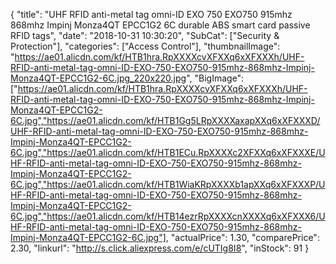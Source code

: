 {
	"title": "UHF RFID anti-metal tag omni-ID EXO 750 EXO750 915mhz 868mhz Impinj Monza4QT EPCC1G2 6C durable ABS smart card passive RFID tags",
	"date": "2018-10-31 10:30:20",
	"SubCat": ["Security & Protection"],
	"categories": ["Access Control"],
	"thumbnailImage": "https://ae01.alicdn.com/kf/HTB1hra.RpXXXXcvXFXXq6xXFXXXh/UHF-RFID-anti-metal-tag-omni-ID-EXO-750-EXO750-915mhz-868mhz-Impinj-Monza4QT-EPCC1G2-6C.jpg_220x220.jpg",
	"BigImage": ["https://ae01.alicdn.com/kf/HTB1hra.RpXXXXcvXFXXq6xXFXXXh/UHF-RFID-anti-metal-tag-omni-ID-EXO-750-EXO750-915mhz-868mhz-Impinj-Monza4QT-EPCC1G2-6C.jpg","https://ae01.alicdn.com/kf/HTB1Gg5LRpXXXXaxapXXq6xXFXXXD/UHF-RFID-anti-metal-tag-omni-ID-EXO-750-EXO750-915mhz-868mhz-Impinj-Monza4QT-EPCC1G2-6C.jpg","https://ae01.alicdn.com/kf/HTB1ECu.RpXXXXc2XFXXq6xXFXXXE/UHF-RFID-anti-metal-tag-omni-ID-EXO-750-EXO750-915mhz-868mhz-Impinj-Monza4QT-EPCC1G2-6C.jpg","https://ae01.alicdn.com/kf/HTB1WiaKRpXXXXb1apXXq6xXFXXXP/UHF-RFID-anti-metal-tag-omni-ID-EXO-750-EXO750-915mhz-868mhz-Impinj-Monza4QT-EPCC1G2-6C.jpg","https://ae01.alicdn.com/kf/HTB14ezrRpXXXXcnXXXXq6xXFXXX6/UHF-RFID-anti-metal-tag-omni-ID-EXO-750-EXO750-915mhz-868mhz-Impinj-Monza4QT-EPCC1G2-6C.jpg"],
	"actualPrice": 1.30,
	"comparePrice": 2.30,
	"linkurl": "http://s.click.aliexpress.com/e/cUTIg8I8",
	"inStock": 91
}
